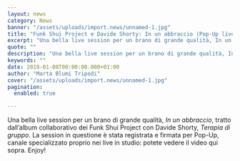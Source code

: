 ```yaml
---
layout: news
category: News
banner: "/assets/uploads/import.news/unnamed-1.jpg"
title: "Funk Shui Project e Davide Shorty: In un abbraccio (Pop-Up live session)"
excerpt: "Una bella live session per un brano di grande qualità, In un abbraccio, tratto dall’album collaborativo dei Funk Shui Project con Davide Shorty, Terapia di gruppo. La session in questione è stata registrata e firmata per Pop-Up, canale specializzato proprio nei live in studio: potete vedere il video qui sopra. Enjoy!"
quote: ""
description: "Una bella live session per un brano di grande qualità, In un abbraccio, tratto dall’album collaborativo dei Funk Shui Project con Davide Shorty, Terapia di gruppo. La session in questione è stata registrata e firmata per Pop-Up, canale specializzato proprio nei live in studio: potete vedere il video qui sopra. Enjoy!"
keywords: ""
date: 2019-01-08T00:00:00.000+01:00
author: "Marta Blumi Tripodi"
cover: "/assets/uploads/import.news/unnamed-1.jpg"
pagination:
  enabled: true

---
```


Una bella live session per un brano di grande qualità, _In un abbraccio_, tratto dall’album collaborativo dei Funk Shui Project con Davide Shorty, _Terapia di gruppo_. La session in questione è stata registrata e firmata per Pop-Up, canale specializzato proprio nei live in studio: potete vedere il video qui sopra. Enjoy!
